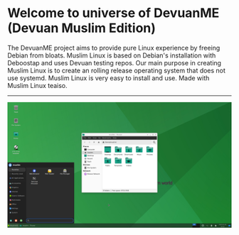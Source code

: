 # Welcome to universe of DevuanME (Devuan Muslim Edition)

The DevuanME project aims to provide pure Linux experience by freeing Debian from bloats. Muslim Linux is based on Debian's installation with Deboostap and uses Devuan testing repos. Our main purpose in creating Muslim Linux is to create an rolling release operating system that does not use systemd. Muslim Linux is very easy to install and use. Made with Muslim Linux teaiso. 

---
![screenshot](muslim-xfce.png "screenshot")

